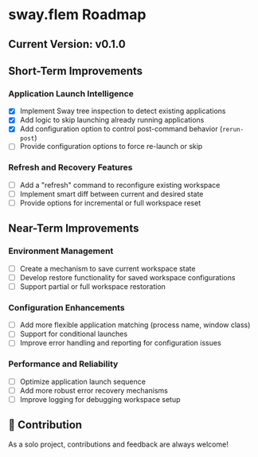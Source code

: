 # sway.flem Roadmap

## Current Version: v0.1.0

## Short-Term Improvements

### Application Launch Intelligence
- [x] Implement Sway tree inspection to detect existing applications
- [x] Add logic to skip launching already running applications
- [x] Add configuration option to control post-command behavior (`rerun-post`)
- [ ] Provide configuration options to force re-launch or skip

### Refresh and Recovery Features
- [ ] Add a "refresh" command to reconfigure existing workspace
- [ ] Implement smart diff between current and desired state
- [ ] Provide options for incremental or full workspace reset

## Near-Term Improvements

### Environment Management
- [ ] Create a mechanism to save current workspace state
- [ ] Develop restore functionality for saved workspace configurations
- [ ] Support partial or full workspace restoration

### Configuration Enhancements
- [ ] Add more flexible application matching (process name, window class)
- [ ] Support for conditional launches
- [ ] Improve error handling and reporting for configuration issues

### Performance and Reliability
- [ ] Optimize application launch sequence
- [ ] Add more robust error recovery mechanisms
- [ ] Improve logging for debugging workspace setup

## 📝 Contribution

As a solo project, contributions and feedback are always welcome!
